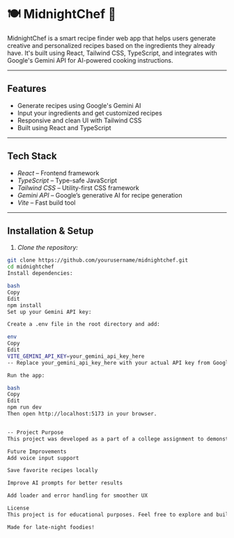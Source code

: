 # 🍽 MidnightChef ⿢

MidnightChef is a smart recipe finder web app that helps users generate creative and personalized recipes based on the ingredients they already have. It's built using React, Tailwind CSS, TypeScript, and integrates with Google's Gemini API for AI-powered cooking instructions.

---

##  Features

-  Generate recipes using Google's Gemini AI
-  Input your ingredients and get customized recipes
-  Responsive and clean UI with Tailwind CSS
-  Built using React and TypeScript

---

## Tech Stack

- *React* – Frontend framework
- *TypeScript* – Type-safe JavaScript
- *Tailwind CSS* – Utility-first CSS framework
- *Gemini API* – Google’s generative AI for recipe generation
- *Vite* – Fast build tool

---

##  Installation & Setup

1. *Clone the repository:*

```bash
git clone https://github.com/yourusername/midnightchef.git
cd midnightchef
Install dependencies:

bash
Copy
Edit
npm install
Set up your Gemini API key:

Create a .env file in the root directory and add:

env
Copy
Edit
VITE_GEMINI_API_KEY=your_gemini_api_key_here
-- Replace your_gemini_api_key_here with your actual API key from Google AI Studio.

Run the app:

bash
Copy
Edit
npm run dev
Then open http://localhost:5173 in your browser.


-- Project Purpose
This project was developed as a part of a college assignment to demonstrate integration of modern web development tools with AI APIs. MidnightChef aims to make recipe discovery fun, fast, and intelligent.

Future Improvements
Add voice input support

Save favorite recipes locally

Improve AI prompts for better results

Add loader and error handling for smoother UX

License
This project is for educational purposes. Feel free to explore and build upon it!

Made for late-night foodies!